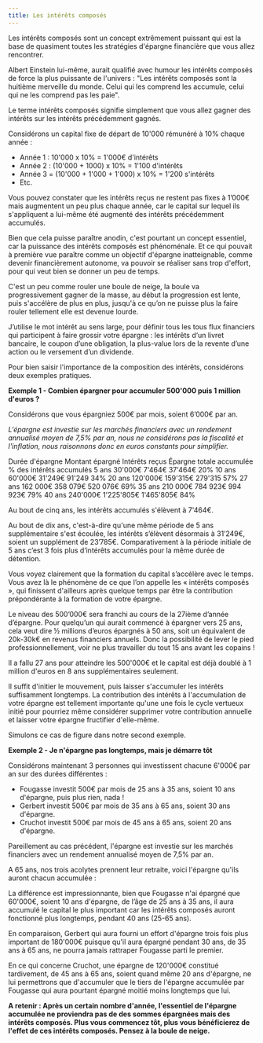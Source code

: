 ```yaml
---
title: Les intérêts composés
---
```


Les intérêts composés sont un concept extrêmement puissant qui est la base de quasiment toutes les stratégies d'épargne financière que vous allez rencontrer.

Albert Einstein lui-même, aurait qualifié avec humour les intérêts composés de force la plus puissante de l'univers : "Les intérêts composés sont la huitième merveille du monde. Celui qui les comprend les accumule, celui qui ne les comprend pas les paie".

Le terme intérêts composés  signifie simplement que vous allez gagner des intérêts sur les intérêts précédemment gagnés.

Considérons un capital fixe de départ de 10'000 rémunéré à 10% chaque année :

- Année 1 : 10'000 x 10% = 1'000€ d'intérêts
- Année 2 : (10'000 + 1000) x 10% = 1'100 d'intérêts
- Année 3 = (10'000 + 1'000 + 1'000) x 10% = 1'200 s'intérêts
- Etc.

Vous pouvez constater que les intérêts reçus ne restent pas fixes à 1’000€ mais augmentent un peu plus chaque année, car le capital sur lequel ils s'appliquent a lui-même été augmenté des intérêts précédemment accumulés.

Bien que cela puisse paraître anodin, c'est pourtant un concept essentiel, car la puissance des intérêts composés est phénoménale. Et ce qui pouvait à première vue paraître comme un objectif d'épargne inatteignable, comme devenir financièrement autonome, va pouvoir se réaliser sans trop d'effort, pour qui veut bien se donner un peu de temps.

C'est un peu comme rouler une boule de neige, la boule va progressivement gagner de la masse, au début la progression est lente, puis s'accélère de plus en plus, jusqu'à ce qu’on ne puisse plus la faire rouler tellement elle est devenue lourde.

J’utilise le mot intérêt au sens large, pour définir tous les tous flux financiers qui participent à faire grossir votre épargne : les intérêts d‘un livret bancaire, le coupon d’une obligation, la plus-value lors de la revente d’une action ou le versement d’un dividende.

Pour bien saisir l'importance de la composition des intérêts, considérons deux exemples pratiques.

**Exemple 1 - Combien épargner pour accumuler 500'000 puis 1 million d'euros ?**

Considérons que vous épargniez 500€ par mois, soient 6’000€ par an.

*L'épargne est investie sur les marchés financiers avec un rendement annualisé moyen de 7,5% par an, nous ne considérons pas la fiscalité et l'inflation, nous raisonnons donc en euros constants pour simplifier.*


Durée d'épargne	Montant épargné	Intérêts reçus	Épargne totale accumulée	% des intérêts accumulés
5 ans	30'000€	7'464€	37'464€	20%
10 ans	60'000€	31'249€	91'249	34%
20 ans	120'000€	159'315€	279'315	57%
27 ans	162 000€	358 079€	520 076€	69%
35 ans	210 000€	784 923€	994 923€	79%
40 ans	240'000€	1'225'805€	1'465'805€	84%

Au bout de cinq ans, les intérêts accumulés s'élèvent à 7'464€.

Au bout de dix ans, c'est-à-dire qu'une même période de 5 ans supplémentaire s'est écoulée, les intérêts s’élèvent désormais à 31’249€, soient un supplément de 23’785€. Comparativement à la période initiale de 5 ans c’est 3 fois plus d’intérêts accumulés pour la même durée de détention.

Vous voyez clairement que la formation du capital s’accélère avec le temps. Vous avez là le phénomène de ce que l’on appelle les « intérêts composés », qui finissent d'ailleurs après quelque temps par être la contribution prépondérante à la formation de votre épargne.

Le niveau des 500’000€ sera franchi au cours de la 27ième d’année d’épargne. Pour quelqu’un qui aurait commencé à épargner vers 25 ans, cela veut dire ½ millions d’euros épargnés à 50 ans, soit un équivalent de 20k-30k€ en revenus financiers annuels. Donc la possibilité de lever le pied professionnellement, voir ne plus travailler du tout 15 ans avant les copains !

Il a fallu 27 ans pour atteindre les 500'000€ et le capital est déjà doublé à 1 million d'euros en 8 ans supplémentaires seulement.

Il suffit d'initier le mouvement, puis laisser s'accumuler les intérêts suffisamment longtemps. La contribution des intérêts à l'accumulation de votre épargne est tellement importante qu'une une fois le cycle vertueux initié pour pourriez même considérer supprimer votre contribution annuelle et laisser votre épargne fructifier d'elle-même.

Simulons ce cas de figure dans notre second exemple.

**Exemple 2 - Je n'épargne pas longtemps, mais je démarre tôt**

Considérons maintenant 3 personnes qui investissent chacune 6'000€ par an sur des durées différentes :
- Fougasse investit 500€ par mois de 25 ans à 35 ans, soient 10 ans d'épargne, puis plus rien, nada !
- Gerbert investit 500€ par mois de 35 ans à 65 ans, soient 30 ans d'épargne.
- Cruchot investit 500€ par mois de 45 ans à 65 ans, soient 20 ans d'épargne.

Pareillement au cas précédent, l'épargne est investie sur les marchés financiers avec un rendement annualisé moyen de 7,5% par an.

A 65 ans, nos trois acolytes prennent leur retraite, voici l'épargne qu'ils auront chacun accumulée :

 

La différence est impressionnante, bien que Fougasse n'ai épargné que 60'000€, soient 10 ans d'épargne, de l’âge de 25 ans à 35 ans, il aura accumulé le capital le plus important car les intérêts composés auront fonctionné plus longtemps, pendant 40 ans (25-65 ans).

En comparaison, Gerbert qui aura fourni un effort d'épargne trois fois plus important de 180'000€ puisque qu'il aura épargné pendant 30 ans, de 35 ans à 65 ans, ne pourra jamais rattraper Fougasse parti le premier.

En ce qui concerne Cruchot, une épargne de 120'000€ constitué tardivement, de 45 ans à 65 ans, soient quand même 20 ans d'épargne, ne lui permettrons que d'accumuler que le tiers de l'épargne accumulée par Fougasse qui aura pourtant épargné moitié moins longtemps que lui.

**A retenir : Après un certain nombre d'année, l'essentiel de l'épargne accumulée ne proviendra pas de des sommes épargnées mais des intérêts composés. Plus vous commencez tôt, plus vous bénéficierez de l'effet de ces intérêts composés. Pensez à la boule de neige.**
